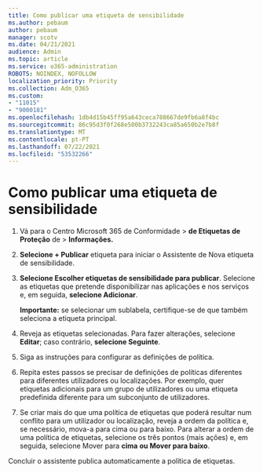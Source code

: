 ```yaml
---
title: Como publicar uma etiqueta de sensibilidade
ms.author: pebaum
author: pebaum
manager: scotv
ms.date: 04/21/2021
audience: Admin
ms.topic: article
ms.service: o365-administration
ROBOTS: NOINDEX, NOFOLLOW
localization_priority: Priority
ms.collection: Adm_O365
ms.custom:
- "11015"
- "9000181"
ms.openlocfilehash: 1db4d15b45ff95a643ceca788667de9fb6a8f4bc
ms.sourcegitcommit: 86c95d3f0f268e500b3732243ca85a650b2e7b8f
ms.translationtype: MT
ms.contentlocale: pt-PT
ms.lasthandoff: 07/22/2021
ms.locfileid: "53532266"
---
```

# <a name="how-to-publish-a-sensitivity-label"></a>Como publicar uma etiqueta de sensibilidade

1. Vá para o Centro Microsoft 365 de Conformidade > **de Etiquetas de Proteção** de  >  **Informações.**

1. **Selecione + Publicar** etiqueta para iniciar o Assistente de Nova etiqueta de sensibilidade.

1. **Selecione Escolher etiquetas de sensibilidade para publicar**. Selecione as etiquetas que pretende disponibilizar nas aplicações e nos serviços e, em seguida, **selecione Adicionar**.

    **Importante:** se selecionar um sublabela, certifique-se de que também seleciona a etiqueta principal.

1. Reveja as etiquetas selecionadas. Para fazer alterações, selecione **Editar**; caso contrário, **selecione Seguinte**.

1. Siga as instruções para configurar as definições de política.

1. Repita estes passos se precisar de definições de políticas diferentes para diferentes utilizadores ou localizações. Por exemplo, quer etiquetas adicionais para um grupo de utilizadores ou uma etiqueta predefinida diferente para um subconjunto de utilizadores.

1. Se criar mais do que uma política de etiquetas que poderá resultar num conflito para um utilizador ou localização, reveja a ordem da política e, se necessário, mova-a para cima ou para baixo. Para alterar a ordem de uma política de etiquetas, selecione os três pontos (mais ações) e, em seguida, selecione Mover para **cima** **ou Mover para baixo**.

Concluir o assistente publica automaticamente a política de etiquetas.
